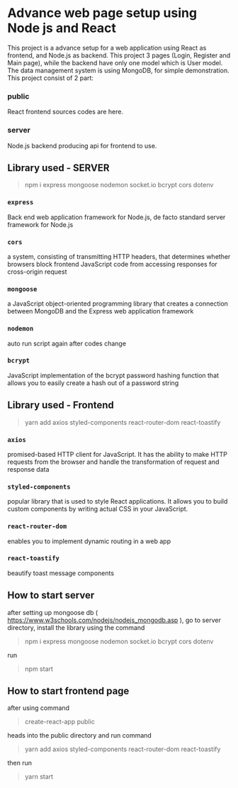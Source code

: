 # Advance web page setup using Node js and React

This project is a advance setup for a web application using React as frontend, and Node.js as backend. This project 3 pages (Login, Register and Main page), while the backend have only one model which is User model. The data management system is using MongoDB, for simple demonstration. This project consist of 2 part:

### public
React frontend sources codes are here.

### server
Node.js backend producing api for frontend to use.


## Library used - SERVER
> npm i express mongoose nodemon socket.io bcrypt cors dotenv
### `express`
Back end web application framework for Node.js, de facto standard server framework for Node.js

### `cors`
a system, consisting of transmitting HTTP headers, that determines whether browsers block frontend JavaScript code from accessing responses for cross-origin request

### `mongoose`
a JavaScript object-oriented programming library that creates a connection between MongoDB and the Express web application framework

### `nodemon`
auto run script again after codes change

### `bcrypt`
JavaScript implementation of the bcrypt password hashing function that allows you to easily create a hash out of a password string


## Library used - Frontend
> yarn add axios styled-components react-router-dom react-toastify

### `axios`
promised-based HTTP client for JavaScript. It has the ability to make HTTP requests from the browser and handle the transformation of request and response data

### `styled-components`
popular library that is used to style React applications. It allows you to build custom components by writing actual CSS in your JavaScript.

### `react-router-dom`
enables you to implement dynamic routing in a web app

### `react-toastify`
beautify toast message components


## How to start server
after setting up mongoose db ( https://www.w3schools.com/nodejs/nodejs_mongodb.asp ), go to server directory, install the library using the command 
> npm i express mongoose nodemon socket.io bcrypt cors dotenv

run
> npm start

## How to start frontend page
after using command
> create-react-app public

heads into the public directory and run command
> yarn add axios styled-components react-router-dom react-toastify

then run
> yarn start


